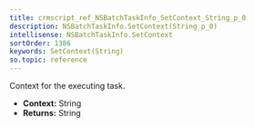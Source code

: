 ```yaml
---
title: crmscript_ref_NSBatchTaskInfo_SetContext_String_p_0
description: NSBatchTaskInfo.SetContext(String p_0)
intellisense: NSBatchTaskInfo.SetContext
sortOrder: 1386
keywords: SetContext(String)
so.topic: reference
---
```



Context for the executing task.



* **Context:** String
* **Returns:** String


